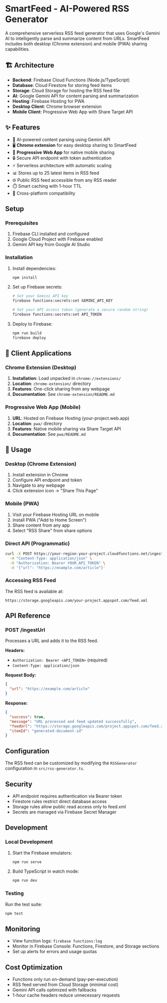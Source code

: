 # SmartFeed - AI-Powered RSS Generator

A comprehensive serverless RSS feed generator that uses Google's Gemini AI to intelligently parse and summarize content from URLs. SmartFeed includes both desktop (Chrome extension) and mobile (PWA) sharing capabilities.

## 🏗️ Architecture

- **Backend**: Firebase Cloud Functions (Node.js/TypeScript)
- **Database**: Cloud Firestore for storing feed items
- **Storage**: Cloud Storage for hosting the RSS feed file
- **AI**: Google Gemini API for content parsing and summarization
- **Hosting**: Firebase Hosting for PWA
- **Desktop Client**: Chrome browser extension
- **Mobile Client**: Progressive Web App with Share Target API

## ✨ Features

- 🤖 AI-powered content parsing using Gemini API
- 🖥️ **Chrome extension** for easy desktop sharing to SmartFeed
- 📱 **Progressive Web App** for native mobile sharing
- 🔒 Secure API endpoint with token authentication
- ⚡ Serverless architecture with automatic scaling
- 📊 Stores up to 25 latest items in RSS feed
- 🌐 Public RSS feed accessible from any RSS reader
- ⏱️ Smart caching with 1-hour TTL
- 🎯 Cross-platform compatibility

## Setup

### Prerequisites

1. Firebase CLI installed and configured
2. Google Cloud Project with Firebase enabled
3. Gemini API key from Google AI Studio

### Installation

1. Install dependencies:
   ```bash
   npm install
   ```

2. Set up Firebase secrets:
   ```bash
   # Set your Gemini API key
   firebase functions:secrets:set GEMINI_API_KEY
   
   # Set your API access token (generate a secure random string)
   firebase functions:secrets:set API_TOKEN
   ```

3. Deploy to Firebase:
   ```bash
   npm run build
   firebase deploy
   ```

## 📱 Client Applications

### Chrome Extension (Desktop)

1. **Installation**: Load unpacked in `chrome://extensions/`
2. **Location**: `chrome-extension/` directory
3. **Features**: One-click sharing from any webpage
4. **Documentation**: See `chrome-extension/README.md`

### Progressive Web App (Mobile)

1. **URL**: Hosted on Firebase Hosting (your-project.web.app)
2. **Location**: `pwa/` directory  
3. **Features**: Native mobile sharing via Share Target API
4. **Documentation**: See `pwa/README.md`

## 🚀 Usage

### Desktop (Chrome Extension)
1. Install extension in Chrome
2. Configure API endpoint and token
3. Navigate to any webpage
4. Click extension icon → "Share This Page"

### Mobile (PWA)
1. Visit your Firebase Hosting URL on mobile
2. Install PWA ("Add to Home Screen")
3. Share content from any app
4. Select "RSS Share" from share options

### Direct API (Programmatic)
```bash
curl -X POST https://your-region-your-project.cloudfunctions.net/ingestUrl \
  -H "Content-Type: application/json" \
  -H "Authorization: Bearer YOUR_API_TOKEN" \
  -d '{"url": "https://example.com/article"}'
```

### Accessing RSS Feed

The RSS feed is available at:
```
https://storage.googleapis.com/your-project.appspot.com/feed.xml
```

## API Reference

### POST /ingestUrl

Processes a URL and adds it to the RSS feed.

**Headers:**
- `Authorization: Bearer <API_TOKEN>` (required)
- `Content-Type: application/json`

**Request Body:**
```json
{
  "url": "https://example.com/article"
}
```

**Response:**
```json
{
  "success": true,
  "message": "URL processed and feed updated successfully",
  "feedUrl": "https://storage.googleapis.com/project.appspot.com/feed.xml",
  "itemId": "generated-document-id"
}
```

## Configuration

The RSS feed can be customized by modifying the `RSSGenerator` configuration in `src/rss-generator.ts`.

## Security

- API endpoint requires authentication via Bearer token
- Firestore rules restrict direct database access
- Storage rules allow public read access only to feed.xml
- Secrets are managed via Firebase Secret Manager

## Development

### Local Development

1. Start the Firebase emulators:
   ```bash
   npm run serve
   ```

2. Build TypeScript in watch mode:
   ```bash
   npm run dev
   ```

### Testing

Run the test suite:
```bash
npm test
```

## Monitoring

- View function logs: `firebase functions:log`
- Monitor in Firebase Console: Functions, Firestore, and Storage sections
- Set up alerts for errors and usage quotas

## Cost Optimization

- Functions only run on-demand (pay-per-execution)
- RSS feed served from Cloud Storage (minimal cost)
- Gemini API calls optimized with fallbacks
- 1-hour cache headers reduce unnecessary requests